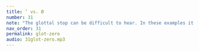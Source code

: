 ```yaml
---
title: ’ vs. Ø
number: 31
note: "The glottal stop can be difficult to hear. In these examples it is compared with zero (Ø)."
nav_order: 31
permalink: glot-zero
audio: 31glot-zero.mp3
---
```

